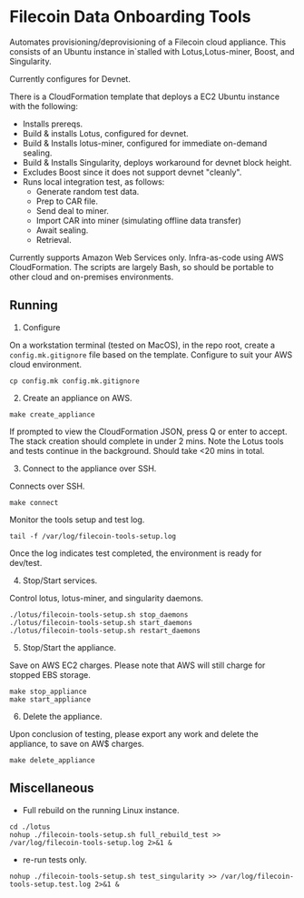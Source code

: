 # Filecoin Data Onboarding Tools

Automates provisioning/deprovisioning of a Filecoin cloud appliance. This consists of an Ubuntu instance in`stalled with Lotus,Lotus-miner, Boost, and Singularity.

Currently configures for Devnet.

There is a CloudFormation template that deploys a EC2 Ubuntu instance with the following:
* Installs prereqs.
* Build & installs Lotus, configured for devnet.
* Build & Installs lotus-miner, configured for immediate on-demand sealing.
* Build & Installs Singularity, deploys workaround for devnet block height.
* Excludes Boost since it does not support devnet "cleanly".
* Runs local integration test, as follows:
    * Generate random test data.
    * Prep to CAR file.
    * Send deal to miner.
    * Import CAR into miner (simulating offline data transfer)
    * Await sealing.
    * Retrieval.

Currently supports Amazon Web Services only. Infra-as-code using AWS CloudFormation. The scripts are largely Bash, so should be portable to other cloud and on-premises environments.

## Running

1. Configure

On a workstation terminal (tested on MacOS), in the repo root, create a ```config.mk.gitignore``` file based on the template. Configure to suit your AWS cloud environment.
```
cp config.mk config.mk.gitignore
```

2. Create an appliance on AWS.

```
make create_appliance
```
If prompted to view the CloudFormation JSON, press Q or enter to accept.
The stack creation should complete in under 2 mins. Note the Lotus tools and tests continue in the background. Should take <20 mins in total.

3. Connect to the appliance over SSH.

Connects over SSH.
```
make connect
```

Monitor the tools setup and test log.
```
tail -f /var/log/filecoin-tools-setup.log
```
Once the log indicates test completed, the environment is ready for dev/test.

4. Stop/Start services.

Control lotus, lotus-miner, and singularity daemons.
```
./lotus/filecoin-tools-setup.sh stop_daemons
./lotus/filecoin-tools-setup.sh start_daemons
./lotus/filecoin-tools-setup.sh restart_daemons
```

5. Stop/Start the appliance.

Save on AWS EC2 charges. Please note that AWS will still charge for stopped EBS storage.
```
make stop_appliance
make start_appliance
```

6. Delete the appliance.

Upon conclusion of testing, please export any work and delete the appliance, to save on AW$ charges.
```
make delete_appliance
```

## Miscellaneous

* Full rebuild on the running Linux instance.
```
cd ./lotus
nohup ./filecoin-tools-setup.sh full_rebuild_test >> /var/log/filecoin-tools-setup.log 2>&1 &
```

* re-run tests only.
```
nohup ./filecoin-tools-setup.sh test_singularity >> /var/log/filecoin-tools-setup.test.log 2>&1 &

```